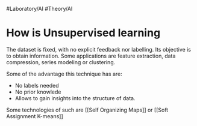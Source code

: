 #Laboratory/AI #Theory/AI 
# How is Unsupervised learning
The dataset is fixed, with no explicit feedback nor labelling. Its objective is to obtain information. Some applications are feature extraction, data compression, series modeling or clustering.

Some of the advantage this technique has are:
- No labels needed
- No prior knowlede
- Allows to gain insights into the structure of data.

Some technologies of such are [[Self Organizing Maps]] or [[Soft Assignment K-means]]